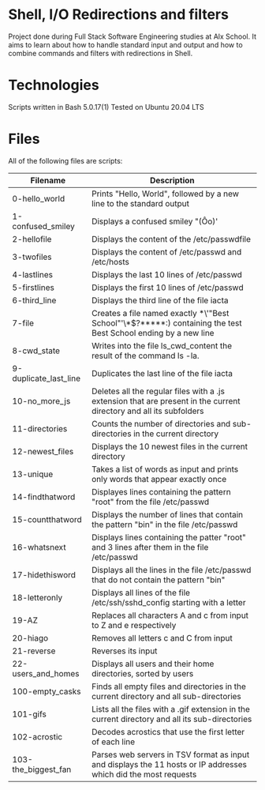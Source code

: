 # Shell, I/O Redirections and filters
Project done during Full Stack Software Engineering studies at Alx School. It aims to learn about how to handle standard input and output and how to combine commands and filters with redirections in Shell.

# Technologies
Scripts written in Bash 5.0.17(1)
Tested on Ubuntu 20.04 LTS
# Files
All of the following files are scripts:

| Filename | Description |
| -------- | ----------- |
0-hello_world | Prints "Hello, World", followed by a new line to the standard output
1-confused_smiley |	Displays a confused smiley "(Ôo)'
2-hellofile  |  	Displays the content of the /etc/passwdfile
3-twofiles |	Displays the content of /etc/passwd and /etc/hosts
4-lastlines |	Displays the last 10 lines of /etc/passwd
5-firstlines |	Displays the first 10 lines of /etc/passwd
6-third_line | 	Displays the third line of the file iacta
7-file |	Creates a file named exactly \*\\'"Best School"\'\\*$\?\*\*\*\*\*:) containing the test Best School ending by a new line
8-cwd_state |	Writes into the file ls_cwd_content the result of the command ls -la.
9-duplicate_last_line |	Duplicates the last line of the file iacta
10-no_more_js |	Deletes all the regular files with a .js extension that are present in the current directory and all its subfolders
11-directories |	Counts the number of directories and sub-directories in the current directory
12-newest_files	 | Displays the 10 newest files in the current directory
13-unique |	Takes a list of words as input and prints only words that appear exactly once
14-findthatword	| Displayes lines containing the pattern "root" from the file /etc/passwd
15-countthatword | 	Displays the number of lines that contain the pattern "bin" in the file /etc/passwd
16-whatsnext | 	Displays lines containing the patter "root" and 3 lines after them in the file /etc/passwd
17-hidethisword | 	Displays all the lines in the file /etc/passwd that do not contain the pattern "bin"
18-letteronly | 	Displays all lines of the file /etc/ssh/sshd_config starting with a letter
19-AZ | 	Replaces all characters A and c from input to Z and e respectively
20-hiago | 	Removes all letters c and C from input
21-reverse |  	Reverses its input
22-users_and_homes | 	Displays all users and their home directories, sorted by users
100-empty_casks | 	Finds all empty files and directories in the current directory and all sub-directories
101-gifs | 	Lists all the files with a .gif extension in the current directory and all its sub-directories
102-acrostic | 	Decodes acrostics that use the first letter of each line
103-the_biggest_fan | 	Parses web servers in TSV format as input and displays the 11 hosts or IP addresses which did the most requests
